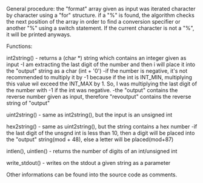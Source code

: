 General procedure: the "format" array given as input was iterated character by
character using a "for" structure. if a "%" is found, the algorithm checks the
next position of the array in order to find a conversion specifier or another "%"
using a switch statement. If the current character is not a "%", it will be
printed anyways.

Functions:

int2string() - returns a (char *) string which contains an integer given as input
-I am extracting the last digit of the number and then i will place it into
the "output" string as a char (int + '0')
-if the number is negative, it's not recommended to multiply it by -1 because
if the int is INT_MIN, multiplying this value wil exceed the INT_MAX by 1. So,
I was multiplying the last digit of the number with -1 if the int was negative.
-the "output" contains the reverse number given as input, therefore "revoutput"
contains the reverse string of "output"

uint2string() - same as int2string(), but the input is an unsigned int

hex2string() - same as uint2string(), but the string contains a hex number
-if the last digit of the unsgnd int is less than 10, then a digit will be
placed into the "output" string(mod + 48), else a letter will be placed(mod+87)

intlen(), uintlen() - returns the number of digits of an int/unsigned int

write_stdout() - writes on the stdout a given string as a parameter

Other informations can be found into the source code as comments.
